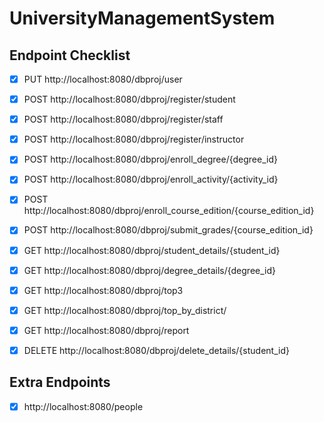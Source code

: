 # UniversityManagementSystem

## Endpoint Checklist
- [X] PUT http://localhost:8080/dbproj/user 

- [X] POST http://localhost:8080/dbproj/register/student 
- [X] POST http://localhost:8080/dbproj/register/staff  
- [X] POST http://localhost:8080/dbproj/register/instructor

- [X] POST http://localhost:8080/dbproj/enroll_degree/{degree_id}
- [X] POST http://localhost:8080/dbproj/enroll_activity/{activity_id}  
- [X] POST http://localhost:8080/dbproj/enroll_course_edition/{course_edition_id}

- [X] POST http://localhost:8080/dbproj/submit_grades/{course_edition_id} 
- [X] GET http://localhost:8080/dbproj/student_details/{student_id}
- [X] GET http://localhost:8080/dbproj/degree_details/{degree_id}

- [X] GET http://localhost:8080/dbproj/top3
- [X] GET http://localhost:8080/dbproj/top_by_district/
- [X] GET http://localhost:8080/dbproj/report

- [X] DELETE http://localhost:8080/dbproj/delete_details/{student_id}

## Extra Endpoints
- [X] http://localhost:8080/people
